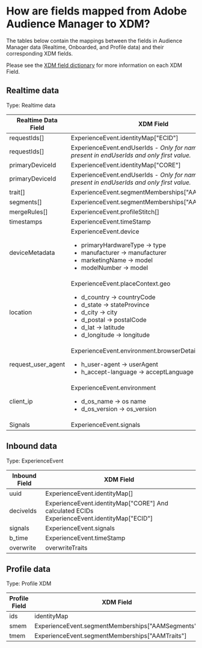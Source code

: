 # How are fields mapped from Adobe Audience Manager to XDM?
The tables below contain the mappings between the fields in Audience Manager data (Realtime, Onboarded, and Profile data) and their corresponding XDM fields. 

Please see the [XDM field dictionary][xdm-field-dictionary] for more information on each XDM Field.

## Realtime data
Type: Realtime data

| Realtime Data Field | XDM Field |
| --- | --- | 
| requestIds[] | ExperienceEvent.identityMap["ECID"] |
| requestIds[] | ExperienceEvent.endUserIds - _Only for namespaces present in endUserIds and only first value._ |
| primaryDeviceId | ExperienceEvent.identityMap["CORE"] | 
| primaryDeviceId | ExperienceEvent.endUserIds - _Only for namespaces present in endUserIds and only first value._ |
| trait[] | ExperienceEvent.segmentMemberships["AAMTraits"] | 
| segments[] | ExperienceEvent.segmentMemberships["AAMSegments"] |
| mergeRules[] |ExperienceEvent.profileStitch[] | 
| timestamps | ExperienceEvent.timeStamp |
| deviceMetadata | ExperienceEvent.device <ul><li>primaryHardwareType → type</li><li>manufacturer → manufacturer</li><li>marketingName → model</li><li>modelNumber → model</li></ul>| 
| location | ExperienceEvent.placeContext.geo <ul><li>d_country → countryCode</li><li>d_state → stateProvince</li><li>d_city → city</li><li>d_postal → postalCode</li><li>d_lat → latitude</li><li>d_longitude → longitude</li></ul> |
| request_user_agent | ExperienceEvent.environment.browserDetails <ul><li>h_user-agent → userAgent</li><li>h_accept-language → acceptLanguage</li></ul> |
| client_ip | ExperienceEvent.environment <ul><li>d_os_name → os name </li><li>d_os_version → os_version</li></ul> |
| Signals | ExperienceEvent.signals |

## Inbound data
Type: ExperienceEvent

| Inbound Field |  XDM Field | 
| --- | --- | 
| uuid | ExperienceEvent.identityMap[<ID Type>] |
| deciveIds | ExperienceEvent.identityMap["CORE"] And calculated ECIDs  ExperienceEvent.identityMap["ECID"] |
| signals | ExperienceEvent.signals |
| b_time | ExperienceEvent.timeStamp |
| overwrite | overwriteTraits |

## Profile data
Type: Profile XDM

| Profile Field | XDM Field |
| --- | --- |
| ids | identityMap |
| smem | ExperienceEvent.segmentMemberships["AAMSegments"] |
| tmem | ExperienceEvent.segmentMemberships["AAMTraits"] |

[xdm-field-dictionary]: ../schema_registry/schema_composition/xdm_field_dictionary.md